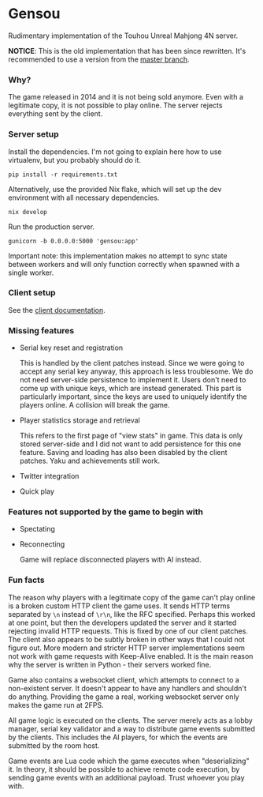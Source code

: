 # Gensou
Rudimentary implementation of the Touhou Unreal Mahjong 4N server.

**NOTICE**: This is the old implementation that has been since rewritten.
It's recommended to use a version from the [master branch](https://github.com/touhoumj/gensou).

### Why?
The game released in 2014 and it is not being sold anymore.
Even with a legitimate copy, it is not possible to play online.
The server rejects everything sent by the client.

### Server setup
Install the dependencies. I'm not going to explain here how to use virtualenv, but you probably should do it.
```
pip install -r requirements.txt
```

Alternatively, use the provided Nix flake, which will set up the dev environment with all necessary dependencies.
```
nix develop
```

Run the production server.
```
gunicorn -b 0.0.0.0:5000 'gensou:app'
```
Important note: this implementation makes no attempt to sync state between workers and will only function correctly when spawned with a single worker.

### Client setup
See the [client documentation](./client/README.md).

### Missing features
- Serial key reset and registration

  This is handled by the client patches instead. Since we were going to accept any serial key anyway, this approach is less troublesome. We do not need server-side persistence to implement it. Users don't need to come up with unique keys, which are instead generated. This part is particularly important, since the keys are used to uniquely identify the players online. A collision will break the game.

- Player statistics storage and retrieval

  This refers to the first page of "view stats" in game. This data is only stored server-side and I did not want to add persistence for this one feature. Saving and loading has also been disabled by the client patches. Yaku and achievements still work.

- Twitter integration
- Quick play

### Features not supported by the game to begin with
- Spectating
- Reconnecting

  Game will replace disconnected players with AI instead.

### Fun facts
The reason why players with a legitimate copy of the game can't play online is a broken custom HTTP client the game uses.
It sends HTTP terms separated by `\n` instead of `\r\n`, like the RFC specified.
Perhaps this worked at one point, but then the developers updated the server and it started rejecting invalid HTTP requests.
This is fixed by one of our client patches.
The client also appears to be subtly broken in other ways that I could not figure out. More modern and stricter HTTP server implementations seem not work with game requests with Keep-Alive enabled.
It is the main reason why the server is written in Python - their servers worked fine.

Game also contains a websocket client, which attempts to connect to a non-existent server. It doesn't appear to have any handlers and shouldn't do anything. Providing the game a real, working websocket server only makes the game run at 2FPS.

All game logic is executed on the clients. The server merely acts as a lobby manager, serial key validator and a way to distribute game events submitted by the clients. This includes the AI players, for which the events are submitted by the room host.

Game events are Lua code which the game executes when "deserializing" it. In theory, it should be possible to achieve remote code execution, by sending game events with an additional payload. Trust whoever you play with.
